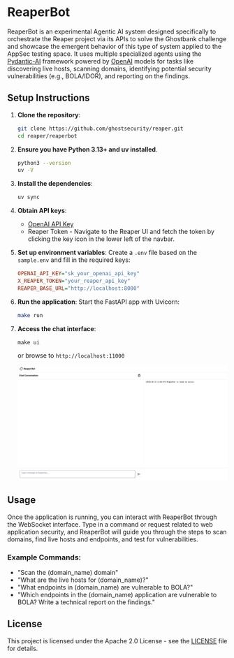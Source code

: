 # ReaperBot

ReaperBot is an experimental Agentic AI system designed specifically to orchestrate the Reaper project via its APIs to solve the Ghostbank challenge and showcase the emergent behavior of this type of system applied to the AppSec testing space. It uses multiple specialized agents using the [Pydantic-AI](https://ai.pydantic.dev/) framework powered by [OpenAI](https://openai.com/api/) models for tasks like discovering live hosts, scanning domains, identifying potential security vulnerabilities (e.g., BOLA/IDOR), and reporting on the findings.

## Setup Instructions

1. **Clone the repository**:
    ```bash
    git clone https://github.com/ghostsecurity/reaper.git
    cd reaper/reaperbot
    ```

2. **Ensure you have Python 3.13+ and uv installed**.
    ```bash
    python3 --version
    uv -V
    ```

3. **Install the dependencies**:
    ```bash
    uv sync
    ```

4. **Obtain API keys**:
    - [OpenAI API Key](https://platform.openai.com/account/api-keys)
    - Reaper Token - Navigate to the Reaper UI and fetch the token by clicking the key icon in the lower left of the navbar.

5. **Set up environment variables**:
    Create a `.env` file based on the `sample.env` and fill in the required keys:
    ```ini
    OPENAI_API_KEY="sk_your_openai_api_key"
    X_REAPER_TOKEN="your_reaper_api_key"
    REAPER_BASE_URL="http://localhost:8000"
    ```

6. **Run the application**:
    Start the FastAPI app with Uvicorn:
    ```bash
    make run
    ```

7. **Access the chat interface**:
    ```
    make ui
    ```
    or browse to `http://localhost:11000`

    ![ReaperBot Chat UI](static/chat-ui.png)

## Usage

Once the application is running, you can interact with ReaperBot through the WebSocket interface. Type in a command or request related to web application security, and ReaperBot will guide you through the steps to scan domains, find live hosts and endpoints, and test for vulnerabilities.

### Example Commands:
- "Scan the (domain_name) domain"
- "What are the live hosts for (domain_name)?"
- "What endpoints in (domain_name) are vulnerable to BOLA?"
- "Which endpoints in the (domain_name) application are vulnerable to BOLA? Write a technical report on the findings."


## License

This project is licensed under the Apache 2.0 License - see the [LICENSE](../LICENSE) file for details.
